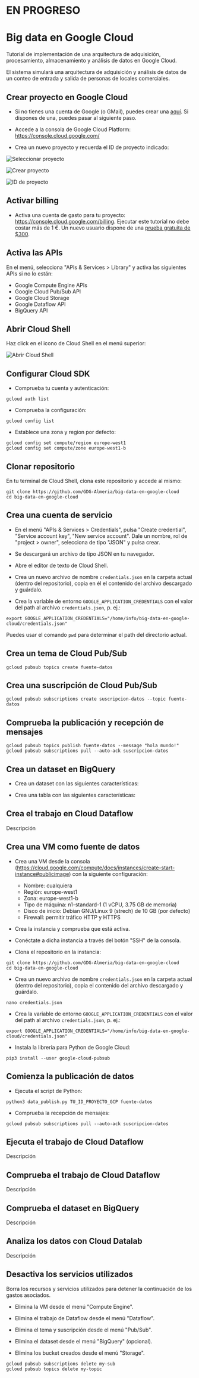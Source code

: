 # EN PROGRESO

# Big data en Google Cloud

Tutorial de implementación de una arquitectura de adquisición, procesamiento, almacenamiento y análisis de datos en Google Cloud.

El sistema simulará una arquitectura de adquisición y análisis de datos de un conteo de entrada y salida de personas de locales comerciales.

## Crear proyecto en Google Cloud

- Si no tienes una cuenta de Google (o GMail), puedes crear una [aquí](https://accounts.google.com/signup/v2/webcreateaccount?flowName=GlifWebSignIn&flowEntry=SignUp). Si dispones de una, puedes pasar al siguiente paso.

- Accede a la consola de Google Cloud Platform: https://console.cloud.google.com/

- Crea un nuevo proyecto y recuerda el ID de proyecto indicado:

![Seleccionar proyecto](https://lh4.googleusercontent.com/d2xV2zKtFXLxHbdYpXAjrnyX8j8TV51at9UixBnZgkOE8VUYes_O9bAzIbulUrzTsLhtPxocTXXBYcNZQfFmvOIeiJH0XIRWGOSRpuEvxr95qtZ0YsOuNlIpX7lrLFeGeKutTSMu)

![Crear proyecto](https://lh4.googleusercontent.com/QPGsJFO0ZCbQyS_ycQw0ziur9EUClITHt6WFdVIjoPF33eHXUh5GmpOdBgkNbT3f4l4pz2Y1yPxHfNTXLx0QNnYiNNHxdmCkENcPLEcOryjQSMFbgdeLqaZjuEBu1CF2PgUPQ_4m)

![ID de proyecto](https://lh3.googleusercontent.com/-PHnsItct9TQtzFVOttrHwtlfbkimdQ_4tiDXYNCV2uhz3Hf7qYKopN-KjdMezLH-rWrj6Pdww6bSg3bNqJPB8Wu5jxcNLSYPpCaA56QX8rtV9Pq6io6ry0_spLU7--wUMMU8htB)

## Activar billing

- Activa una cuenta de gasto para tu proyecto: https://console.cloud.google.com/billing. Ejecutar este tutorial no debe costar más de 1 €. Un nuevo usuario dispone de una [prueba gratuita de $300](https://console.cloud.google.com/freetrial?hl=en).

## Activa las APIs

En el menú, selecciona "APIs & Services > Library" y activa las siguientes APIs si no lo están:

- Google Compute Engine APIs
- Google Cloud Pub/Sub API
- Google Cloud Storage
- Google Dataflow API
- BigQuery API

## Abrir Cloud Shell

Haz click en el icono de Cloud Shell en el menú superior:

![Abrir Cloud Shell](https://lh6.googleusercontent.com/SiUBtFWkjvKqUgeT5n7EEhjOEWOXdRRWuIb2aa3VTHBtkGDG27fCiMUNGWR43_MGa9M3LFrvoeteX-70lrnXlarMvGdViHOUCvK-WBjZobHfmxfvnY99Kt0gWA9xmFNv0Ma4Inya)

## Configurar Cloud SDK

- Comprueba tu cuenta y autenticación:

`gcloud auth list`

- Comprueba la configuración:

`gcloud config list`

- Establece una zona y region por defecto:

```
gcloud config set compute/region europe-west1
gcloud config set compute/zone europe-west1-b
```

## Clonar repositorio

En tu terminal de Cloud Shell, clona este repositorio y accede al mismo:

```
git clone https://github.com/GDG-Almeria/big-data-en-google-cloud
cd big-data-en-google-cloud
```

## Crea una cuenta de servicio

- En el menú "APIs & Services > Credentials", pulsa "Create credential", "Service account key", "New service account". Dale un nombre, rol de "project > owner", selecciona de tipo "JSON" y pulsa crear.

- Se descargará un archivo de tipo JSON en tu navegador.

- Abre el editor de texto de Cloud Shell.

- Crea un nuevo archivo de nombre `credentials.json` en la carpeta actual (dentro del repositorio), copia en él el contenido del archivo descargado y guárdalo.

- Crea la variable de entorno `GOOGLE_APPLICATION_CREDENTIALS` con el valor del path al archivo `credentials.json`, p. ej.:

`export GOOGLE_APPLICATION_CREDENTIALS="/home/info/big-data-en-google-cloud/credentials.json"`

Puedes usar el comando `pwd` para determinar el path del directorio actual.

## Crea un tema de Cloud Pub/Sub

`gcloud pubsub topics create fuente-datos`

## Crea una suscripción de Cloud Pub/Sub

`gcloud pubsub subscriptions create suscripcion-datos --topic fuente-datos`

## Comprueba la publicación y recepción de mensajes

```
gcloud pubsub topics publish fuente-datos --message "hola mundo!"
gcloud pubsub subscriptions pull --auto-ack suscripcion-datos
```

## Crea un dataset en BigQuery

- Crea un dataset con las siguientes características:

- Crea una tabla con las siguientes características:

## Crea el trabajo en Cloud Dataflow

Descripción

## Crea una VM como fuente de datos

- Crea una VM desde la consola (https://cloud.google.com/compute/docs/instances/create-start-instance#publicimage) con la siguiente configuración:
  - Nombre: cualquiera
  - Región: europe-west1
  - Zona: europe-west1-b
  - Tipo de máquina: n1-standard-1 (1 vCPU, 3.75 GB de memoria)
  - Disco de inicio: Debian GNU/Linux 9 (strech) de 10 GB (por defecto)
  - Firewall: permitir tráfico HTTP y HTTPS

- Crea la instancia y comprueba que está activa.

- Conéctate a dicha instancia a través del botón "SSH" de la consola.

- Clona el repositorio en la instancia:

```
git clone https://github.com/GDG-Almeria/big-data-en-google-cloud
cd big-data-en-google-cloud
```

- Crea un nuevo archivo de nombre `credentials.json` en la carpeta actual (dentro del repositorio), copia el contenido del archivo descargado y guárdalo.

`nano credentials.json`

- Crea la variable de entorno `GOOGLE_APPLICATION_CREDENTIALS` con el valor del path al archivo `credentials.json`, p. ej.:

`export GOOGLE_APPLICATION_CREDENTIALS="/home/info/big-data-en-google-cloud/credentials.json"`

- Instala la librería para Python de Google Cloud:

`pip3 install --user google-cloud-pubsub`

## Comienza la publicación de datos

- Ejecuta el script de Python:

`python3 data_publish.py TU_ID_PROYECTO_GCP fuente-datos`

- Comprueba la recepción de mensajes:

```
gcloud pubsub subscriptions pull --auto-ack suscripcion-datos
```

## Ejecuta el trabajo de Cloud Dataflow

Descripción

## Comprueba el trabajo de Cloud Dataflow

Descripción

## Comprueba el dataset en BigQuery

Descripción

## Analiza los datos con Cloud Datalab

Descripción

## Desactiva los servicios utilizados

Borra los recursos y servicios utilizados para detener la continuación de los gastos asociados.

- Elimina la VM desde el menú "Compute Engine".

- Elimina el trabajo de Dataflow desde el menú "Dataflow".

- Elimina el tema y suscripción desde el menú "Pub/Sub".

- Elimina el dataset desde el menú "BigQuery" (opcional).

- Elimina los bucket creados desde el menú "Storage".

```
gcloud pubsub subscriptions delete my-sub
gcloud pubsub topics delete my-topic
```
